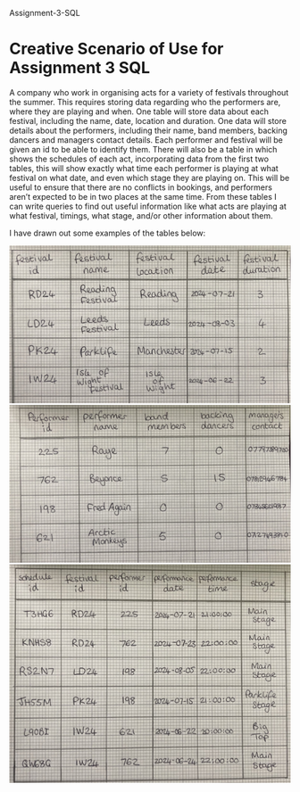 Assignment-3-SQL
# Creative Scenario of Use for Assignment 3 SQL

A company who work in organising acts for a variety of festivals throughout the summer. This requires storing data regarding who the performers are, where they are playing and when. One table will store data about each festival, including the name, date, location and duration. One data will store details about the performers, including their name, band members, backing dancers and managers contact details. Each performer and festival will be given an id to be able to identify them. There will also be a table in which shows the schedules of each act, incorporating data from the first two tables, this will show exactly what time each performer is playing at what festival on what date, and even which stage they are playing on. This will be useful to ensure that there are no conflicts in bookings, and performers aren’t expected to be in two places at the same time. From these tables I can write queries to find out useful information like what acts are playing at what festival, timings, what stage, and/or other information about them. 

I have drawn out some examples of the tables below:

![alt text](IMG_1018-1.jpg)
![alt text](IMG_1019-1.jpg)
![alt text](IMG_1020.jpg)